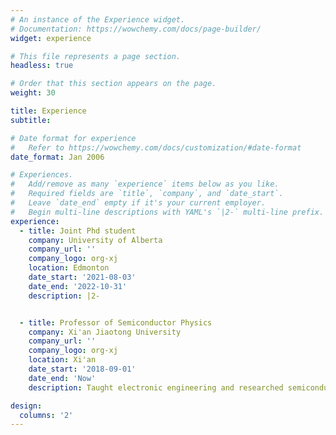 ```yaml
---
# An instance of the Experience widget.
# Documentation: https://wowchemy.com/docs/page-builder/
widget: experience

# This file represents a page section.
headless: true

# Order that this section appears on the page.
weight: 30

title: Experience
subtitle:

# Date format for experience
#   Refer to https://wowchemy.com/docs/customization/#date-format
date_format: Jan 2006

# Experiences.
#   Add/remove as many `experience` items below as you like.
#   Required fields are `title`, `company`, and `date_start`.
#   Leave `date_end` empty if it's your current employer.
#   Begin multi-line descriptions with YAML's `|2-` multi-line prefix.
experience:
  - title: Joint Phd student
    company: University of Alberta
    company_url: ''
    company_logo: org-xj
    location: Edmonton
    date_start: '2021-08-03'
    date_end: '2022-10-31'
    description: |2-


  - title: Professor of Semiconductor Physics
    company: Xi'an Jiaotong University
    company_url: ''
    company_logo: org-xj
    location: Xi'an
    date_start: '2018-09-01'
    date_end: 'Now'
    description: Taught electronic engineering and researched semiconductor physics.  

design:
  columns: '2'
---
```

